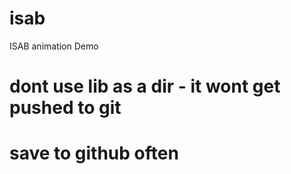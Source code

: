 # isab
ISAB animation Demo

# dont use lib as a dir - it wont get pushed to git


# save to github often

